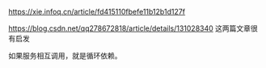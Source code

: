https://xie.infoq.cn/article/fd415110fbefe11b12b1d127f

https://blog.csdn.net/qq278672818/article/details/131028340
这两篇文章很有启发


如果服务相互调用，就是循环依赖。
